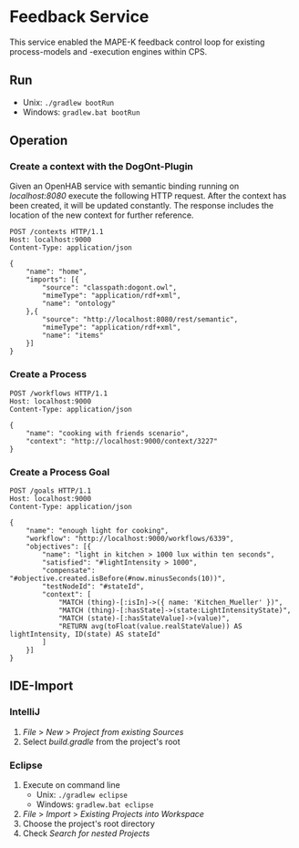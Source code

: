 # Feedback Service

This service enabled the MAPE-K feedback control loop for existing process-models and -execution engines within CPS.

## Run

* Unix: ```./gradlew bootRun``` 
* Windows: ```gradlew.bat bootRun```

## Operation

### Create a context with the DogOnt-Plugin

Given an OpenHAB service with semantic binding running on *localhost:8080* execute the following HTTP request.
After the context has been created, it will be updated constantly.
The response includes the location of the new context for further reference.

```
POST /contexts HTTP/1.1
Host: localhost:9000
Content-Type: application/json

{
    "name": "home",
    "imports": [{
        "source": "classpath:dogont.owl",
        "mimeType": "application/rdf+xml",
        "name": "ontology"
    },{
        "source": "http://localhost:8080/rest/semantic",
        "mimeType": "application/rdf+xml",
        "name": "items"
    }]
} 
```

### Create a Process

```
POST /workflows HTTP/1.1
Host: localhost:9000
Content-Type: application/json

{
    "name": "cooking with friends scenario",
    "context": "http://localhost:9000/context/3227"
}
```

### Create a Process Goal

```
POST /goals HTTP/1.1
Host: localhost:9000
Content-Type: application/json

{
    "name": "enough light for cooking",
    "workflow": "http://localhost:9000/workflows/6339",
    "objectives": [{
        "name": "light in kitchen > 1000 lux within ten seconds",
        "satisfied": "#lightIntensity > 1000",
        "compensate": "#objective.created.isBefore(#now.minusSeconds(10))",
        "testNodeId": "#stateId",
        "context": [
            "MATCH (thing)-[:isIn]->({ name: 'Kitchen_Mueller' })",
            "MATCH (thing)-[:hasState]->(state:LightIntensityState)",
            "MATCH (state)-[:hasStateValue]->(value)",
            "RETURN avg(toFloat(value.realStateValue)) AS lightIntensity, ID(state) AS stateId"
        ]
    }]
}
```

## IDE-Import

### IntelliJ

1. *File* > *New* > *Project from existing Sources*
2. Select *build.gradle* from the project's root

### Eclipse

1. Execute on command line
    * Unix: ```./gradlew eclipse```
    * Windows: ```gradlew.bat eclipse```
2. *File* > *Import* > *Existing Projects into Workspace*
3. Choose the project's root directory
4. Check *Search for nested Projects*
